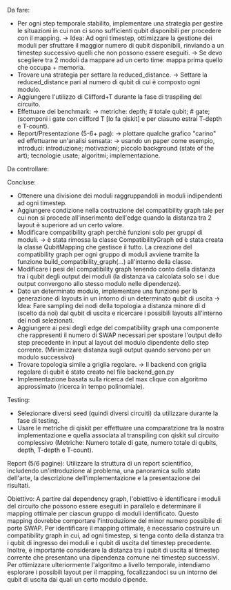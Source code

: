 Da fare:
- Per ogni step temporale stabilito, implementare una strategia per gestire le situazioni in cui non ci sono sufficienti qubit disponibili per procedere con il mapping.
    -> Idea: Ad ogni timestep, ottimizzare la gestione dei moduli per sfruttare il maggior numero di qubit disponibili, rinviando a un timestep successivo quelli che non possono essere eseguiti.
    -> Se devo scegliere tra 2 modoli da mappare ad un certo time: mappa prima quello che occupa + memoria.
- Trovare una strategia per settare la reduced_distance.
    -> Settare la reduced_distance pari al numero di qubit di cui è composto ogni modulo.
- Aggiungere l'utilizzo di Clifford+T durante la fase di traspiling del circuito.
- Effettuare dei benchmark:
    -> metriche: depth; # totale qubit; # gate; (scomponi i gate con clifford T [lo fa qiskit] e per ciasuno estrai T-depth e T-count).
- Report/Presentazione (5-6+ pag):
    -> plottare qualche grafico "carino" ed effettuarne un'analisi sensata:
        -> usando un paper come esempio, introduci: introduzione; motivazioni; piccolo background (state of the art); tecnologie usate; algoritmi; implementazione.

Da controllare:

Concluse:
- Ottenere una divisione dei moduli raggruppandoli in moduli indipendenti ad ogni timestep. 
- Aggiungere condizione nella costruzione del compatibility graph tale per cui non si procede all'inserimento dell'edge quando la distanza tra 2 layout è superiore ad un certo valore.
- Modificare compatibility graph perchè funzioni solo per gruppi di moduli.
    -> è stata rimossa la classe CompatibilityGraph ed è stata creata la classe QubitMapping che gestisce il tutto. La creazione del compatibility graph per ogni gruppo di moduli avviene tramite la funzione build_compatibility_graph(...) all'interno della classe.
- Modificare i pesi del compatibility graph tenendo conto della distanza tra i qubit degli output dei moduli (la distanza va calcolata solo se i due output convergono allo stesso modulo nelle dipendenze).
- Dato un determinato modulo, implementare una funzione per la generazione di layouts in un intorno di un determinato qubit di uscita
    -> Idea: Fare sampling dei nodi della topologia a distanza minore di d (scelto da noi) dal qubit di uscita e ricercare i possibili layouts all'interno dei nodi selezionati.
- Aggiungere ai pesi degli edge del compatibility graph una componente che rappresenti il numero di SWAP necessari per spostare l'output dello step precedente in input al layout del modulo dipendente dello step corrente. (Minimizzare distanza sugli output quando servono per un modulo successivo)
- Trovare topologia simile a griglia regolare.
    -> Il backend con griglia regolare di qubit è stato creato nel file backend_gen.py
- Implementazione basata sulla ricerca del max clique con algoritmo approssimato (ricerca in tempo polinomiale).

Testing:
- Selezionare diversi seed (quindi diversi circuiti) da utilizzare durante la fase di testing.
- Usare le metriche di qiskit per effettuare una comparatzione tra la nostra implementazione e quella associata al transpiling con qiskit sul circuito complessivo (Metriche: Numero totale di gate, numero totale di qubits, depth, T-depth e T-count).

Report (5/6 pagine): Utilizzare la struttura di un report scientifico, includendo un'introduzione al problema, una panoramica sullo stato dell'arte, la descrizione dell'implementazione e la presentazione dei risultati.

Obiettivo: A partire dal dependency graph, l'obiettivo è identificare i moduli del circuito che possono essere eseguiti in parallelo e determinare il mapping ottimale per ciascun gruppo di moduli identificato. Questo mapping dovrebbe comportare l'introduzione del minor numero possibile di porte SWAP. Per identificare il mapping ottimale, è necessario costruire un compatibility graph in cui, ad ogni timestep, si tenga conto della distanza tra i qubit di ingresso dei moduli e i qubit di uscita del timestep precedente. Inoltre, è importante considerare la distanza tra i qubit di uscita al timestep corrente che presentano una dipendenza comune nei timestep successivi. Per ottimizzare ulteriormente l'algoritmo a livello temporale, intendiamo esplorare i possibili layout per il mapping, focalizzandoci su un intorno dei qubit di uscita dai quali un certo modulo dipende.
